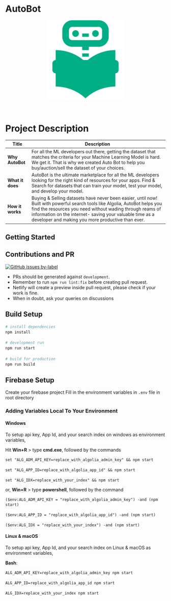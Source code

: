 # AutoBot

<p align="center"> 
    <img src="https://github.com/Abhishek-kumar09/AutoBot/blob/development/Documentation/assets/img/favicon.png" alt="" widht=250 height=250>
 </p>

 <p align="center"> 
<img src="https://img.shields.io/badge/Framework-React-Cyan?style=for-the-badge&logo=react" alt=""> <img src="https://img.shields.io/badge/Built_With-Firebase-red?style=for-the-badge&logo=firebase" alt="">
 </p>
 
 # Project Description

**Title** | **Description**
-----|------------
**Why AutoBot** | For all the ML developers out there, getting the dataset that matches the criteria for your Machine Learning Model is hard. We get it. That is why we created Auto Bot to help you buy/auction/sell the dataset of your choices.|
**What it does** | AutoBot is the ultimate marketplace for all the ML developers looking for the right kind of resources for your apps. Find & Search for datasets that can train your model, test your model, and develop your model.| 
**How it works** | Buying & Selling datasets have never been easier, until now! Built with powerful search tools like Algolia, AutoBot helps you find the resources you need without wading through reams of information on the internet- saving your valuable time as a developer and making you more productive than ever.| 

## Getting Started

## Contributions and PR

[![GitHub issues by-label](https://img.shields.io/github/issues/abhishek-kumar09/autobot/good%20first%20issue)](https://github.com/abhishek-kumar09/autobot/issues?q=is%3Aissue+is%3Aopen+label%3A%22good+first+issue%22)

- PRs should be generated against `development`.
- Remember to run `npm run lint:fix` before creating pull request.
- Netlify will create a preview inside pull request, please check if your work is fine.
- When in doubt, ask your queries on discussions


## Build Setup

```bash
# install dependencies
npm install

# development run
npm run start

# build for production
npm run build
```

## Firebase Setup

Create your firebase project
Fill in the environment variables in `.env` file in root directory


### Adding Variables Local To Your Environment

#### Windows

To setup api key, App Id, and your search index on windows as environment variables,

Hit **Win+R** > type **cmd.exe**, followed by the commands
```
set "ALG_ADM_API_KEY=replace_with_algolia_admin_key" && npm start

set "ALG_APP_ID=replace_with_algolia_app_id" && npm start

set "ALG_IDX=replace_with_your_index" && npm start
```

or, **Win+R** > type **powershell**, followed by the command
```
($env:ALG_ADM_API_KEY = "replace_with_algolia_admin_key") -and (npm start)

($env:ALG_APP_ID = "replace_with_algolia_app_id") -and (npm start)

($env:ALG_IDX = "replace_with_your_index") -and (npm start)
```

#### Linux & macOS

To setup api key, App Id, and your search index on Linux & macOS as environment variables,

**Bash**:
```
ALG_ADM_API_KEY=replace_with_algolia_admin_key npm start

ALG_APP_ID=replace_with_algolia_app_id npm start

ALG_IDX=replace_with_your_index npm start
```
